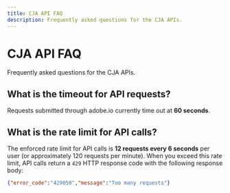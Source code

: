 ```yaml
---
title: CJA API FAQ
description: Frequently asked questions for the CJA APIs.
---
```


# CJA API FAQ

Frequently asked questions for the CJA APIs.

## What is the timeout for API requests?

Requests submitted through adobe.io currently time out at **60 seconds**.

## What is the rate limit for API calls?

The enforced rate limit for API calls is **12 requests every 6 seconds** per user (or approximately 120 requests per minute). When you exceed this rate limit, API calls return a `429` HTTP response code with the following response body:

```json
{"error_code":"429050","message":"Too many requests"}
```
